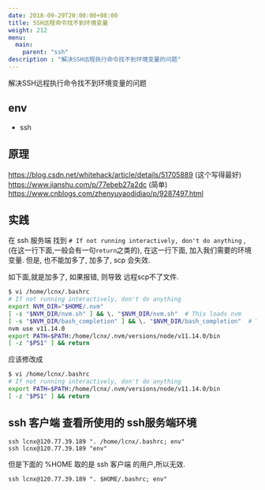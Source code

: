 ```yaml
---
date: 2018-09-29T20:00:00+08:00
title: SSH远程命令找不到环境变量
weight: 212
menu:
  main:
    parent: "ssh"
description : "解决SSH远程执行命令找不到环境变量的问题"
---
```


解决SSH远程执行命令找不到环境变量的问题

## env

- ssh

## 原理

https://blog.csdn.net/whitehack/article/details/51705889 (这个写得最好)
https://www.jianshu.com/p/77ebeb27a2dc (简单)
https://www.cnblogs.com/zhenyuyaodidiao/p/9287497.html

## 实践

在 ssh 服务端 找到 `# If not running interactively, don't do anything` , (在这一行下面,一般会有一句`return`之类的), 在这一行下面, 加入我们需要的环境变量.
但是, 也不能加多了, 加多了, scp 会失效.

如下面,就是加多了, 如果报错, 则导致 远程scp不了文件.

```bash
$ vi /home/lcnx/.bashrc
# If not running interactively, don't do anything
export NVM_DIR="$HOME/.nvm"
[ -s "$NVM_DIR/nvm.sh" ] && \. "$NVM_DIR/nvm.sh"  # This loads nvm
[ -s "$NVM_DIR/bash_completion" ] && \. "$NVM_DIR/bash_completion"  # This loads nvm bash_completion
nvm use v11.14.0
export PATH=$PATH:/home/lcnx/.nvm/versions/node/v11.14.0/bin
[ -z "$PS1" ] && return
```

应该修改成

```bash
$ vi /home/lcnx/.bashrc
# If not running interactively, don't do anything
export PATH=$PATH:/home/lcnx/.nvm/versions/node/v11.14.0/bin
[ -z "$PS1" ] && return
```

## ssh 客户端 查看所使用的 ssh服务端环境

```
ssh lcnx@120.77.39.189 ". /home/lcnx/.bashrc; env"
ssh lcnx@120.77.39.189 "env"
```

但是下面的 %HOME 取的是 ssh 客户端 的用户,所以无效.

```
ssh lcnx@120.77.39.189 ". $HOME/.bashrc; env"
```
